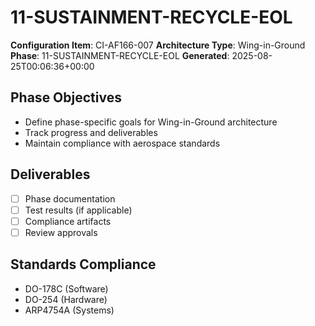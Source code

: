 # 11-SUSTAINMENT-RECYCLE-EOL

**Configuration Item**: CI-AF166-007
**Architecture Type**: Wing-in-Ground
**Phase**: 11-SUSTAINMENT-RECYCLE-EOL
**Generated**: 2025-08-25T00:06:36+00:00

## Phase Objectives
- Define phase-specific goals for Wing-in-Ground architecture
- Track progress and deliverables
- Maintain compliance with aerospace standards

## Deliverables
- [ ] Phase documentation
- [ ] Test results (if applicable)
- [ ] Compliance artifacts
- [ ] Review approvals

## Standards Compliance
- DO-178C (Software)
- DO-254 (Hardware)
- ARP4754A (Systems)
